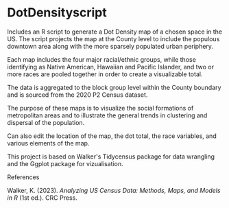 # DotDensityscript
Includes an R script to generate a Dot Density map of a chosen space in the US.  The script projects the map at the County level to include the populous downtown area along with the more sparsely populated urban periphery.

Each map includes the four major racial/ethnic groups, while those identifying as Native American, Hawaiian and Pacific Islander, and two or more races are pooled together in order to create a visualizable total.

The data is aggregated to the block group level within the County boundary and is sourced from the 2020 P2 Census dataset. 

The purpose of these maps is to visualize the social formations of metropolitan areas and to illustrate the general trends in clustering and dispersal of the population.

Can also edit the location of the map, the dot total, the race variables, and various elements of the map.

This project is based on Walker's Tidycensus package for data wrangling and the Ggplot package for vizualisation.


References

Walker, K. (2023). *Analyzing US Census Data: Methods, Maps, and Models in R* (1st ed.). CRC Press.
